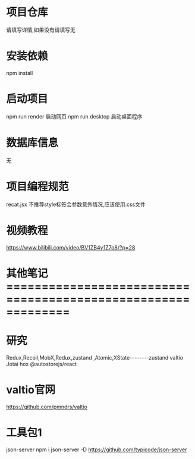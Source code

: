 # 项目仓库
请填写详情,如果没有请填写无

# 安装依赖
npm install

# 启动项目
npm run render       启动网页
npm run desktop      启动桌面程序

# 数据库信息
无

# 项目编程规范
recat.jsx   不推荐style标签会参数意外情况,应该使用.css文件

# 视频教程
https://www.bilibili.com/video/BV1ZB4y1Z7o8/?p=28

# 其他笔记=============================================================
# 研究
Redux,Recoil,MobX,Redux,zustand ,Atomic,XState--------zustand	valtio	Jotai	hox @autostorejs/react
# valtio官网
https://github.com/pmndrs/valtio
# 工具包1
json-server
npm i json-server -D
https://github.com/typicode/json-server